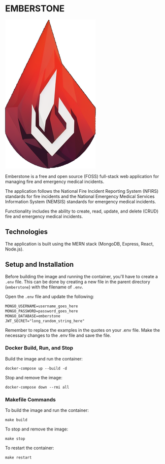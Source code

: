# EMBERSTONE

![emberstone](/frontend/public/images/logos/emberstone_logo_294x483.png "emberstone")

Emberstone is a free and open source (FOSS) full-stack web application for managing fire and emergency medical incidents.

The application follows the National Fire Incident Reporting System (NFIRS) standards for fire incidents and the National Emergency Medical Services Information System (NEMSIS) standards for emergency medical incidents.

Functionality includes the ability to create, read, update, and delete (CRUD) fire and emergency medical incidents.

## Technologies

The application is built using the MERN stack (MongoDB, Express, React, Node.js).

## Setup and Installation

Before building the image and running the container, you'll have to create a `.env` file.
This can be done by creating a new file in the parent directory (`emberstone`) with the filename of `.env`.

Open the `.env` file and update the following:

```env
MONGO_USERNAME=username_goes_here
MONGO_PASSWORD=password_goes_here
MONGO_DATABASE=emberstone
JWT_SECRET="long_random_string_here"
```

Remember to replace the examples in the quotes on your .env file.
Make the necessary changes to the .env file and save the file.

### Docker Build, Run, and Stop

Build the image and run the container:

```terminal
docker-compose up --build -d
```

Stop and remove the image:

```terminal
docker-compose down --rmi all
```

### Makefile Commands

To build the image and run the container:

```terminal
make build
```

To stop and remove the image:

```terminal
make stop
```

To restart the container:

```terminal
make restart
```
